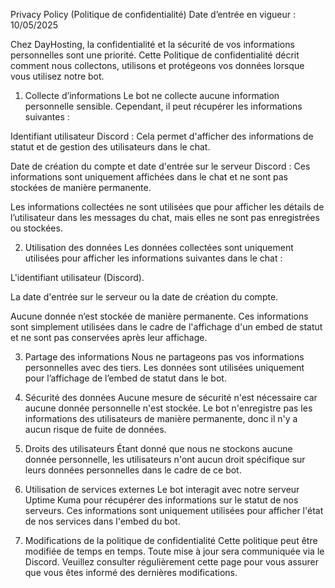 Privacy Policy (Politique de confidentialité)
Date d’entrée en vigueur : 10/05/2025

Chez DayHosting, la confidentialité et la sécurité de vos informations personnelles sont une priorité. Cette Politique de confidentialité décrit comment nous collectons, utilisons et protégeons vos données lorsque vous utilisez notre bot.

1. Collecte d’informations
Le bot ne collecte aucune information personnelle sensible. Cependant, il peut récupérer les informations suivantes :

Identifiant utilisateur Discord : Cela permet d'afficher des informations de statut et de gestion des utilisateurs dans le chat.

Date de création du compte et date d'entrée sur le serveur Discord : Ces informations sont uniquement affichées dans le chat et ne sont pas stockées de manière permanente.

Les informations collectées ne sont utilisées que pour afficher les détails de l’utilisateur dans les messages du chat, mais elles ne sont pas enregistrées ou stockées.

2. Utilisation des données
Les données collectées sont uniquement utilisées pour afficher les informations suivantes dans le chat :

L'identifiant utilisateur (Discord).

La date d'entrée sur le serveur ou la date de création du compte.

Aucune donnée n’est stockée de manière permanente. Ces informations sont simplement utilisées dans le cadre de l'affichage d'un embed de statut et ne sont pas conservées après leur affichage.

3. Partage des informations
Nous ne partageons pas vos informations personnelles avec des tiers. Les données sont utilisées uniquement pour l’affichage de l’embed de statut dans le bot.

4. Sécurité des données
Aucune mesure de sécurité n'est nécessaire car aucune donnée personnelle n'est stockée. Le bot n'enregistre pas les informations des utilisateurs de manière permanente, donc il n'y a aucun risque de fuite de données.

5. Droits des utilisateurs
Étant donné que nous ne stockons aucune donnée personnelle, les utilisateurs n'ont aucun droit spécifique sur leurs données personnelles dans le cadre de ce bot.

6. Utilisation de services externes
Le bot interagit avec notre serveur Uptime Kuma pour récupérer des informations sur le statut de nos serveurs. Ces informations sont uniquement utilisées pour afficher l'état de nos services dans l'embed du bot.

7. Modifications de la politique de confidentialité
Cette politique peut être modifiée de temps en temps. Toute mise à jour sera communiquée via le Discord. Veuillez consulter régulièrement cette page pour vous assurer que vous êtes informé des dernières modifications.
